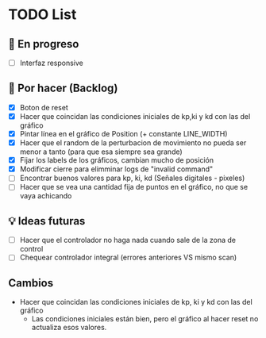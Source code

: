 # TODO List

## 🔧 En progreso

- [ ] Interfaz responsive

## 📌 Por hacer (Backlog)

- [X] Boton de reset
- [X] Hacer que coincidan las condiciones iniciales de kp,ki y kd con las del gráfico
- [X] Pintar línea en el gráfico de Position (+ constante LINE_WIDTH)
- [X] Hacer que el random de la perturbacion de movimiento no pueda ser menor a tanto (para que esa siempre sea grande)
- [X] Fijar los labels de los gráficos, cambian mucho de posición
- [X] Modificar cierre para elimminar logs de "invalid command"
- [ ] Encontrar buenos valores para kp, ki, kd (Señales digitales - pixeles)
- [ ] Hacer que se vea una cantidad fija de puntos en el gráfico, no que se vaya achicando

## 💡 Ideas futuras

- [ ] Hacer que el controlador no haga nada cuando sale de la zona de control
- [ ] Chequear controlador integral (errores anteriores VS mismo scan)

## Cambios

- Hacer que coincidan las condiciones iniciales de kp, ki y kd con las del gráfico
  - Las condiciones iniciales están bien, pero el gráfico al hacer reset no actualiza esos valores.



